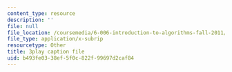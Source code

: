 ```yaml
---
content_type: resource
description: ''
file: null
file_location: /coursemedia/6-006-introduction-to-algorithms-fall-2011/b493fe0338ef5f0c822f99697d2caf84_mQSp6VmfakA.vtt
file_type: application/x-subrip
resourcetype: Other
title: 3play caption file
uid: b493fe03-38ef-5f0c-822f-99697d2caf84
---
```

